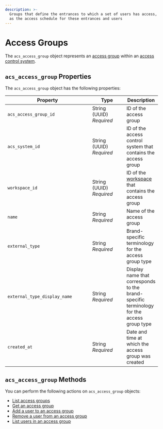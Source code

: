 ```yaml
---
description: >-
  Groups that define the entrances to which a set of users has access, as well
  as the access schedule for these entrances and users
---
```


# Access Groups

The `acs_access_group` object represents an [access group](../../../products/access-systems/assigning-users-to-access-groups.md) within an [access control system](../../../products/access-systems/).

## `acs_access_group` Properties

The `acs_access_group` object has the following properties:

<table><thead><tr><th width="293">Property</th><th width="114">Type</th><th>Description</th></tr></thead><tbody><tr><td><code>acs_access_group_id</code></td><td>String (UUID)<br><em>Required</em></td><td>ID of the access group</td></tr><tr><td><code>acs_system_id</code></td><td>String (UUID)<br><em>Required</em></td><td>ID of the access control system that contains the access group</td></tr><tr><td><code>workspace_id</code></td><td>String (UUID)<br><em>Required</em></td><td>ID of the <a href="../../../core-concepts/workspaces/">workspace</a> that contains the access group</td></tr><tr><td><code>name</code></td><td>String<br><em>Required</em></td><td>Name of the access group</td></tr><tr><td><code>external_type</code></td><td>String<br><em>Required</em></td><td>Brand-specific terminology for the access group type</td></tr><tr><td><code>external_type_display_name</code></td><td>String<br><em>Required</em></td><td>Display name that corresponds to the brand-specific terminology for the access group type</td></tr><tr><td><code>created_at</code></td><td>String<br><em>Required</em></td><td>Date and time at which the access group was created</td></tr></tbody></table>

## `acs_access_group` Methods

You can perform the following actions on `acs_access_group` objects:

* [List access groups](list-access-groups.md)
* [Get an access group](get-access-group.md)
* [Add a user to an access group](add_user.md)
* [Remove a user from an access group](remove_from_access_group.md)
* [List users in an access group](list_users.md)
